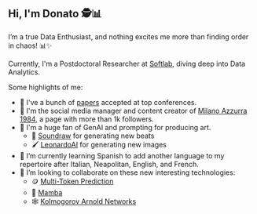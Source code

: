 ## Hi, I'm Donato 🕵📊

I’m a true Data Enthusiast, and nothing excites me more than finding order in chaos! 📊✨

Currently, I'm a Postdoctoral Researcher at <a href="https://www.softlab.unimore.it/">Softlab</a>, diving deep into Data Analytics.

Some highlights of me: 

- 📝 I've a bunch of <a href="https://scholar.google.com/citations?user=jCZGBSgAAAAJ&hl=it">papers</a> accepted at top conferences.
- 🤳 I'm the social media manager and content creator of <a href="https://www.instagram.com/milanoazzurra1984/">Milano Azzurra 1984</a>, a page with more than 1k followers. 
- 🤖 I'm a huge fan of GenAI and prompting for producing art.
  - 🎵 <a href="https://soundraw.io/">Soundraw</a> for generating new beats
  - 🖌️ <a href="https://leonardo.ai/">LeonardoAI</a> for generating new images
- 🌱 I’m currently learning Spanish to add another language to my repertoire after Italian, Neapolitan, English, and French.
- 👯 I’m looking to collaborate on these new interesting technologies:
  - 🪙 <a href="https://huggingface.co/papers/2404.19737">Multi-Token Prediction</a>
  - 🐍 <a href="https://github.com/state-spaces/mamba">Mamba</a>
  - 🕸 <a href="https://github.com/KindXiaoming/pykan">Kolmogorov Arnold Networks </a>

<!--
**protti/protti** is a ✨ _special_ ✨ repository because its `README.md` (this file) appears on your GitHub profile.

Here are some ideas to get you started:

- 🔭 I’m currently working on ...
- 🌱 I’m currently learning ...
- 👯 I’m looking to collaborate on ...
- 🤔 I’m looking for help with ...
- 💬 Ask me about ...
- 📫 How to reach me: ...
- 😄 Pronouns: ...
- ⚡ Fun fact: ...
-->
